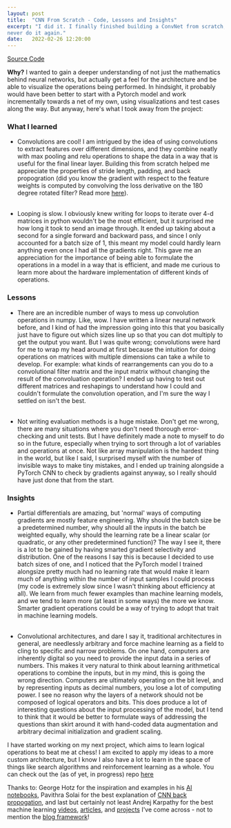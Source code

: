 ```yaml
---
layout: post
title:  "CNN From Scratch - Code, Lessons and Insights"
excerpt: "I did it. I finally finished building a ConvNet from scratch, only using numpy. This is why I will probably
never do it again."
date:   2022-02-26 12:20:00
---
```


[Source Code](https://github.com/gabeorosan/cnn\_from\_scratch)

**Why?** I wanted to gain a deeper understanding of not just the mathematics behind neural networks, but actually get a
feel for the architecture and be able to visualize the operations being performed. In hindsight, it probably would have
been better to start with a Pytorch model and work incrementally towards a net of my own, using visualizations and test
cases along the way. But anyway, here's what I took away from the project:

### What I learned

-   Convolutions are cool! I am intrigued by the idea of using convolutions to extract features over different
    dimensions, and they combine neatly with max pooling and relu operations to shape the data in a way that is useful
    for the final linear layer. Building this from scratch helped me appreciate the properties of stride length,
        padding, and back propogration (did you know the gradient with respect to the feature weights is computed by
        convolving the loss derivative on the 180 degree rotated filter? Read more
        [here](https://pavisj.medium.com/convolutions-and-backpropagations-46026a8f5d2c)).<br><br>

-   Looping is slow. I obviously knew writing for loops to iterate over 4-d matrices in python wouldn't be the most
    efficient, but it surprised me how long it took to send an image through. It ended up taking about a second for a
    single forward and backward pass, and since I only accounted for a batch size of 1, this meant my model could hardly
    learn anything even once I had all the gradients right. This gave me an appreciation for the importance of being
    able to formulate the operations in a model in a way that is efficient, and made me curious to learn more about the
    hardware implementation of different kinds of operations.


### Lessons

- There are an incredible number of ways to mess up convolution operations in numpy. Like, wow. I have written a linear
  neural network before, and I kind of had the impression going into this that you basically just have to figure out
  which sizes line up so that you can dot multiply to get the output you want. But I was quite wrong; convolutions were
  hard for me to wrap my head around at first because the intuition for doing operations on matrices with multiple
  dimensions can take a while to develop. For example: what kinds of rearrangements can you do to a convolutional filter
  matrix and the input matrix without changing the result of the convoluation operation? I ended up having to test out
  different matrices and reshapings to understand how I could and couldn't formulate the convolution operation, and I'm
  sure the way I settled on isn't the best.<br><br> 
  
- Not writing evaluation methods is a huge mistake. Don't get me wrong, there are many situations where you don't need
  thorough error-checking and unit tests. But I have definitely made a note to myself to do so in the future, especially
  when trying to sort through a lot of variables and operations at once. Not like array manipulation is the hardest
  thing in the world, but like I said, I surprised myself with the number of invisible ways to make tiny mistakes, and I
  ended up training alongside a PyTorch CNN to check by gradients against anyway, so I really should have just done that
  from the start.

### Insights

  - Partial differentials are amazing, but 'normal' ways of computing gradients are mostly feature engineering. Why should the
  batch size be a predetermined number, why should all the inputs in the batch be weighted equally, why should the
  learning rate be a linear scalar (or quadratic, or any other predetermined function)? The way I see it, there is a lot
  to be gained by having smarted gradient selectivity and distribution. One of the reasons I say this is because I
  decided to use batch sizes of one, and I noticed that the PyTorch model I trained alongsize pretty much had no
  learning rate that would make it learn much of anything within the number of input samples I could process (my code is
  extremely slow since I wasn't thinking about efficiency at all). We learn from much fewer examples than machine
  learning models, and we tend to learn more (at least in some ways) the more we know. Smarter gradient operations could
  be a way of trying to adopt that trait in machine learning models.<br><br>

  - Convolutional architectures, and dare I say it, traditional architectures in general, are needlessly arbitrary and force
  machine learning as a field to cling to specific and narrow problems. On one hand, computers are inherently digital so
  you need to provide the input data in a series of numbers. This makes it very natural to think about learning
  arithmetical operations to combine the inputs, but in my mind, this is going the wrong direction. Computers are
  ultimately operating on the bit level, and by representing inputs as decimal numbers, you lose a lot of computing
  power. I see no reason why the layers of a network should not be composed of logical operators and bits. This does
  produce a lot of interesting questions about the input processing of the model, but I tend to think that it would be
  better to formulate ways of addressing the questions than skirt around it with hand-coded data augmentation and
  arbitrary decimal initialization and gradient scaling.

I have started working on my next project, which aims to learn logical operations to beat me at chess! I am excited to
apply my ideas to a more custom architecture, but I know I also have a lot to learn in the space of things like search
algorithms and reinforcement learning as a whole. You can check out the (as of yet, in progress) repo
[here](https://github.com/gabeorosan/logical\_rl\_chess)

Thanks to: George Hotz for the inspiration and examples in his [AI notebooks](https://github.com/geohot/ai-notebook),
Pavithra Solai for the best explanation of [CNN back propogation](https://pavisj.medium.com/convolutions-and-backpropagations-46026a8f5d2c), and last but certainly not least Andrej
Karpathy for the best machine learning [videos](https://www.youtube.com/watch?v=LxfUGhug-iQ),
[articles](http://karpathy.github.io/), and [projects](https://gist.github.com/karpathy/d4dee566867f8291f086) I've come
across - not to mention the [blog
framework](https://github.com/karpathy/karpathy.github.io)! 
